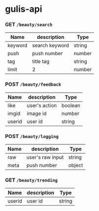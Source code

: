 # gulis-api


### GET ```/beauty/search```

| Name | description | Type |
| ---- | ----------- | ---- |
| keyword | search keyword | string |
| push | push number | number |
| tag | title tag | string |
| limit | 2 | number |

### POST ```/beauty/feedback```

| Name | description | Type |
| ---- | ----------- | ---- |
| like | user's action | boolean |
| imgid | image id | number |
| userid | user id | string |

### POST ```/beauty/logging```

| Name | description | Type |
| ---- | ----------- | ---- |
| raw | user's raw input | string |
| meta | push number | object |

### GET ```/beauty/trending```

| Name | description | Type |
| ---- | ----------- | ---- |
| userid | user id | string |

